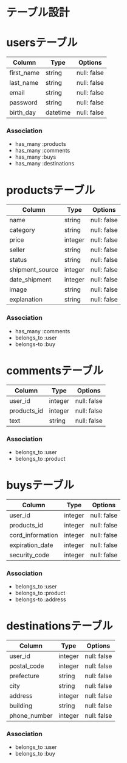 # テーブル設計

# usersテーブル

| Column     | Type     | Options     |
| ---------- | -------- | ----------- |
| first_name | string   | null: false |
| last_name  | string   | null: false |
| email      | string   | null: false |
| password   | string   | null: false |
| birth_day  | datetime | null: false |

### Association

- has_many :products
- has_many :comments
- has_many :buys
- has_many :destinations

# productsテーブル

| Column          | Type     | Options     |
| --------------- | -------  | ----------- |
| name            | string   | null: false |
| category        | string   | null: false |
| price           | integer  | null: false |
| seller          | string   | null: false |
| status          | string   | null: false |
| shipment_source | integer  | null: false |
| date_shipment   | integer  | null: false |
| image           | string   | null: false |
| explanation     | string   | null: false |

### Association

- has_many :comments
- belongs_to :user
- belongs-to :buy


# commentsテーブル

| Column      | Type    | Options     |
| ----------- | ------- | ----------- |
| user_id     | integer | null: false |
| products_id | integer | null: false |
| text        | string  | null: false |

### Association

- belongs_to :user
- belongs_to :product

# buysテーブル

| Column           | Type     | Options     |
| ---------------- | -------  | ----------- |
| user_id          | integer  | null: false |
| products_id      | integer  | null: false |
| cord_information | integer  | null: false |
| expiration_date  | integer  | null: false |
| security_code    | integer  | null: false |

### Association

- belongs_to :user
- belongs_to :product
- belongs-to :address

# destinationsテーブル

| Column       | Type    | Options     |
| ------------ | ------- | ----------- |
| user_id      | integer | null: false |
| postal_code  | integer | null: false |
| prefecture   | string  | null: false |
| city         | string  | null: false |
| address      | integer | null: false |
| building     | string  | null: false |
| phone_number | integer | null: false |

### Association

- belongs_to :user
- belongs_to :buy